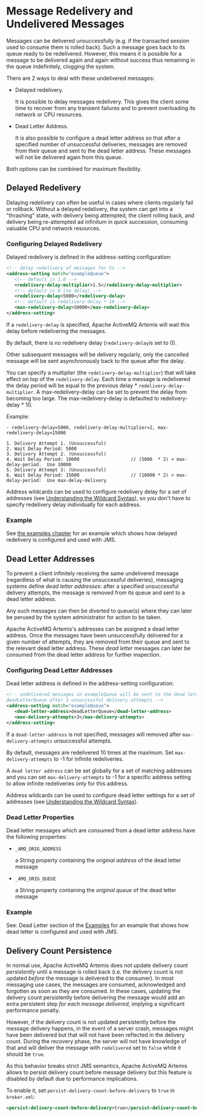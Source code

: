 # Message Redelivery and Undelivered Messages

Messages can be delivered unsuccessfully (e.g. if the transacted session
used to consume them is rolled back). Such a message goes back to its
queue ready to be redelivered. However, this means it is possible for a
message to be delivered again and again without success thus remaining
in the queue indefinitely, clogging the system.

There are 2 ways to deal with these undelivered messages:

-   Delayed redelivery.

    It is possible to delay messages redelivery.  This gives the client some
    time to recover from any transient failures and to prevent overloading
    its network or CPU resources.

-   Dead Letter Address.

    It is also possible to configure a dead letter address so that after
    a specified number of unsuccessful deliveries, messages are removed
    from their queue and sent to the dead letter address.  These messages
    will not be delivered again from this queue.

Both options can be combined for maximum flexibility.

## Delayed Redelivery

Delaying redelivery can often be useful in cases where clients regularly
fail or rollback. Without a delayed redelivery, the system can get into a
"thrashing" state, with delivery being attempted, the client rolling back,
and delivery being re-attempted ad infinitum in quick succession,
consuming valuable CPU and network resources.

### Configuring Delayed Redelivery

Delayed redelivery is defined in the address-setting configuration:

```xml
<!-- delay redelivery of messages for 5s -->
<address-setting match="exampleQueue">
   <!-- default is 1.0 -->
   <redelivery-delay-multiplier>1.5</redelivery-delay-multiplier>
   <!-- default is 0 (no delay) -->
   <redelivery-delay>5000</redelivery-delay>
   <!-- default is redelivery-delay * 10 -->
   <max-redelivery-delay>50000</max-redelivery-delay>
</address-setting>
```

If a `redelivery-delay` is specified, Apache ActiveMQ Artemis will wait this delay
before redelivering the messages.

By default, there is no redelivery delay (`redelivery-delay`is set to
0).

Other subsequent messages will be delivery regularly, only the cancelled
message will be sent asynchronously back to the queue after the delay.

You can specify a multiplier (the `redelivery-delay-multiplier`) that will
take effect on top of the `redelivery-delay`.  Each time a message is redelivered
the delay period will be equal to the previous delay * `redelivery-delay-multiplier`.
A max-redelivery-delay can be set to prevent the delay from becoming too large.
The max-redelivery-delay is defaulted to redelivery-delay \* 10.

Example:

    - redelivery-delay=5000, redelivery-delay-multiplier=2, max-redelivery-delay=15000

    1. Delivery Attempt 1. (Unsuccessful)
    2. Wait Delay Period: 5000
    3. Delivery Attempt 2. (Unsuccessful)
    4. Wait Delay Period: 10000                   // (5000  * 2) < max-delay-period.  Use 10000
    5. Delivery Attempt 3: (Unsuccessful)
    6. Wait Delay Period: 15000                   // (10000 * 2) > max-delay-period:  Use max-delay-delivery

Address wildcards can be used to configure redelivery delay for a set of
addresses (see [Understanding the Wildcard Syntax](wildcard-syntax.md)), so you don't have to specify redelivery delay
individually for each address.

### Example

See [the examples chapter](examples.md) for an example which shows how delayed redelivery is configured
and used with JMS.

## Dead Letter Addresses

To prevent a client infinitely receiving the same undelivered message
(regardless of what is causing the unsuccessful deliveries), messaging
systems define *dead letter addresses*: after a specified unsuccessful
delivery attempts, the message is removed from its queue and sent
to a dead letter address.

Any such messages can then be diverted to queue(s) where they can later
be perused by the system administrator for action to be taken.

Apache ActiveMQ Artemis's addresses can be assigned a dead letter address. Once the
messages have been unsuccessfully delivered for a given number of
attempts, they are removed from their queue and sent to the relevant
dead letter address. These *dead letter* messages can later be consumed
from the dead letter address for further inspection.

### Configuring Dead Letter Addresses

Dead letter address is defined in the address-setting configuration:

```xml
<!-- undelivered messages in exampleQueue will be sent to the dead letter address
deadLetterQueue after 3 unsuccessful delivery attempts -->
<address-setting match="exampleQueue">
   <dead-letter-address>deadLetterQueue</dead-letter-address>
   <max-delivery-attempts>3</max-delivery-attempts>
</address-setting>
```

If a `dead-letter-address` is not specified, messages will removed after
`max-delivery-attempts` unsuccessful attempts.

By default, messages are redelivered 10 times at the maximum. Set
`max-delivery-attempts` to -1 for infinite redeliveries.

A `dead letter address` can be set globally for a set of matching
addresses and you can set `max-delivery-attempts` to -1 for a specific
address setting to allow infinite redeliveries only for this address.

Address wildcards can be used to configure dead letter settings for a
set of addresses (see [Understanding the Wildcard Syntax](wildcard-syntax.md)).

### Dead Letter Properties

Dead letter messages which are consumed from a dead letter address have
the following properties:

-   `_AMQ_ORIG_ADDRESS`

    a String property containing the *original address* of the dead
    letter message

-   `_AMQ_ORIG_QUEUE`

    a String property containing the *original queue* of the dead letter
    message

### Example

See: Dead Letter section of the [Examples](examples.md) for an example
that shows how dead letter is configured and used with JMS.

## Delivery Count Persistence

In normal use, Apache ActiveMQ Artemis does not update delivery count *persistently*
until a message is rolled back (i.e. the delivery count is not updated
*before* the message is delivered to the consumer). In most messaging
use cases, the messages are consumed, acknowledged and forgotten as soon
as they are consumed. In these cases, updating the delivery count
persistently before delivering the message would add an extra persistent
step *for each message delivered*, implying a significant performance
penalty.

However, if the delivery count is not updated persistently before the
message delivery happens, in the event of a server crash, messages might
have been delivered but that will not have been reflected in the
delivery count. During the recovery phase, the server will not have
knowledge of that and will deliver the message with `redelivered` set to
`false` while it should be `true`.

As this behavior breaks strict JMS semantics, Apache ActiveMQ Artemis allows to persist
delivery count before message delivery but this feature is disabled by default
due to performance implications.

To enable it, set `persist-delivery-count-before-delivery` to `true` in
`broker.xml`:

```xml
<persist-delivery-count-before-delivery>true</persist-delivery-count-before-delivery>
```
